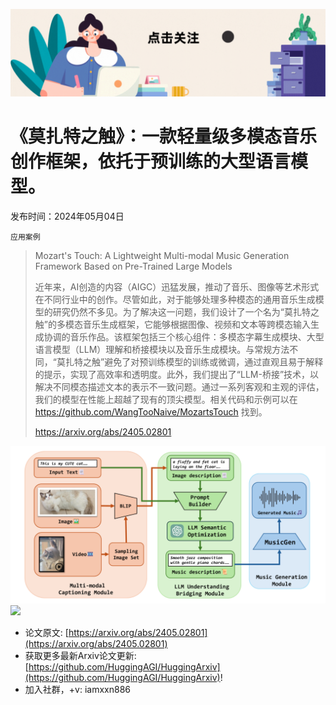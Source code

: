 ![](https://raw.githubusercontent.com/HuggingAGI/HuggingArxiv/main/imgs/follow2.gif)
# 《莫扎特之触》：一款轻量级多模态音乐创作框架，依托于预训练的大型语言模型。
发布时间：2024年05月04日

`应用案例`
> Mozart's Touch: A Lightweight Multi-modal Music Generation Framework Based on Pre-Trained Large Models
>
> 近年来，AI创造的内容（AIGC）迅猛发展，推动了音乐、图像等艺术形式在不同行业中的创作。尽管如此，对于能够处理多种模态的通用音乐生成模型的研究仍然不多见。为了解决这一问题，我们设计了一个名为“莫扎特之触”的多模态音乐生成框架，它能够根据图像、视频和文本等跨模态输入生成协调的音乐作品。该框架包括三个核心组件：多模态字幕生成模块、大型语言模型（LLM）理解和桥接模块以及音乐生成模块。与常规方法不同，“莫扎特之触”避免了对预训练模型的训练或微调，通过直观且易于解释的提示，实现了高效率和透明度。此外，我们提出了“LLM-桥接”技术，以解决不同模态描述文本的表示不一致问题。通过一系列客观和主观的评估，我们的模型在性能上超越了现有的顶尖模型。相关代码和示例可以在 https://github.com/WangTooNaive/MozartsTouch 找到。
>
> https://arxiv.org/abs/2405.02801

![](https://raw.githubusercontent.com/HuggingAGI/HuggingArxiv/main/paper_images/2405.02801/x1.png)
![](https://raw.githubusercontent.com/HuggingAGI/HuggingArxiv/main/paper_images/2405.02801/x2.png)


- 论文原文: [https://arxiv.org/abs/2405.02801](https://arxiv.org/abs/2405.02801)
- 获取更多最新Arxiv论文更新: [https://github.com/HuggingAGI/HuggingArxiv](https://github.com/HuggingAGI/HuggingArxiv)!
- 加入社群，+v: iamxxn886